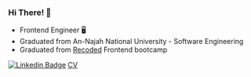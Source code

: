 ### Hi There! 👋



- Frontend Engineer 🖥️
- Graduated from An-Najah National University - Software Engineering
- Graduated from [Recoded](https://www.re-coded.com) Frontend bootcamp 

[![Linkedin Badge](https://img.shields.io/badge/-anirudhemmadi-blue?style=flat-square&logo=Linkedin&logoColor=white&link=https://www.linkedin.com/in/anirudhemmadi/)]([https://www.linkedin.com/in/anirudhemmadi/](https://www.linkedin.com/in/aya-marmash-b63294191/)https://www.linkedin.com/in/aya-marmash-b63294191/)
[CV](Aya-Marmash-FlowCV-Resume-20231221.pdf)
